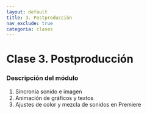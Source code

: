 ```yaml
---
layout: default
title: 3. Postproducción
nav_exclude: true
categoria: clases
---
```


# Clase 3. Postproducción

### Descripción del módulo
1. Sincronía sonido e imagen
2. Animación de gráficos y textos
3. Ajustes de color y mezcla de sonidos en Premiere
